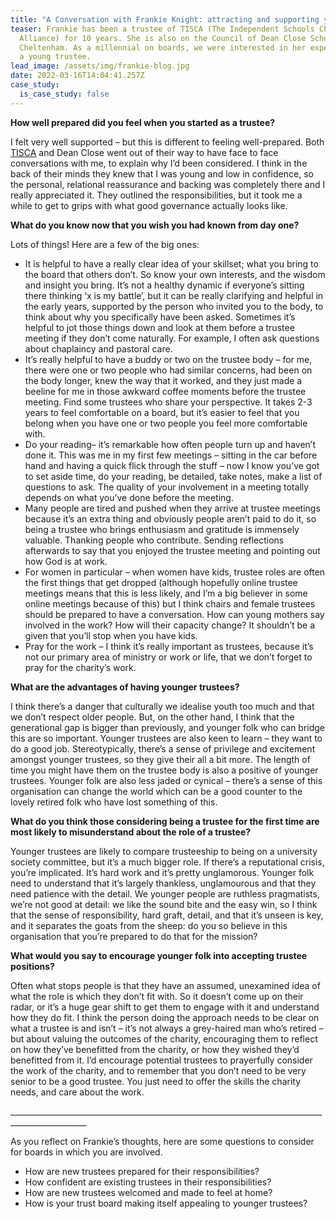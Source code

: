 ```yaml
---
title: "A Conversation with Frankie Knight: attracting and supporting young trustees"
teaser: Frankie has been a trustee of TISCA (The Independent Schools Christian
  Alliance) for 10 years. She is also on the Council of Dean Close School in
  Cheltenham. As a millennial on boards, we were interested in her experience as
  a young trustee.
lead_image: /assets/img/frankie-blog.jpg
date: 2022-03-16T14:04:41.257Z
case_study:
  is_case_study: false
---
```

**How well prepared did you feel when you started as a trustee?**

I felt very well supported – but this is different to feeling well-prepared. Both [TISCA](https://tisca.org.uk/) and Dean Close went out of their way to have face to face conversations with me, to explain why I’d been considered. I think in the back of their minds they knew that I was young and low in confidence, so the personal, relational reassurance and backing was completely there and I really appreciated it. They outlined the responsibilities, but it took me a while to get to grips with what good governance actually looks like.

**What do you know now that you wish you had known from day one?**

Lots of things! Here are a few of the big ones:

* It is helpful to have a really clear idea of your skillset; what you bring to the board that others don’t. So know your own interests, and the wisdom and insight you bring. It’s not a healthy dynamic if everyone’s sitting there thinking ‘x is my battle’, but it can be really clarifying and helpful in the early years, supported by the person who invited you to the body, to think about why you specifically have been asked. Sometimes it’s helpful to jot those things down and look at them before a trustee meeting if they don’t come naturally. For example, I often ask questions about chaplaincy and pastoral care.
* It’s really helpful to have a buddy or two on the trustee body – for me, there were one or two people who had similar concerns, had been on the body longer, knew the way that it worked, and they just made a beeline for me in those awkward coffee moments before the trustee meeting. Find some trustees who share your perspective. It takes 2-3 years to feel comfortable on a board, but it’s easier to feel that you belong when you have one or two people you feel more comfortable with.
* Do your reading– it’s remarkable how often people turn up and haven’t done it. This was me in my first few meetings – sitting in the car before hand and having a quick flick through the stuff – now I know you’ve got to set aside time, do your reading, be detailed, take notes, make a list of questions to ask. The quality of your involvement in a meeting totally depends on what you’ve done before the meeting.
* Many people are tired and pushed when they arrive at trustee meetings because it’s an extra thing and obviously people aren’t paid to do it, so being a trustee who brings enthusiasm and gratitude is immensely valuable. Thanking people who contribute. Sending reflections afterwards to say that you enjoyed the trustee meeting and pointing out how God is at work.
* For women in particular – when women have kids, trustee roles are often the first things that get dropped (although hopefully online trustee meetings means that this is less likely, and I’m a big believer in some online meetings because of this) but I think chairs and female trustees should be prepared to have a conversation. How can young mothers say involved in the work? How will their capacity change? It shouldn’t be a given that you’ll stop when you have kids.
* Pray for the work – I think it’s really important as trustees, because it’s not our primary area of ministry or work or life, that we don’t forget to pray for the charity’s work.

**What are the advantages of having younger trustees?**

I think there’s a danger that culturally we idealise youth too much and that we don’t respect older people. But, on the other hand, I think that the generational gap is bigger than previously, and younger folk who can bridge this are so important. Younger trustees are also keen to learn – they want to do a good job. Stereotypically, there’s a sense of privilege and excitement amongst younger trustees, so they give their all a bit more. The length of time you might have them on the trustee body is also a positive of younger trustees. Younger folk are also less jaded or cynical – there’s a sense of this organisation can change the world which can be a good counter to the lovely retired folk who have lost something of this.

**What do you think those considering being a trustee for the first time are most likely to misunderstand about the role of a trustee?**

Younger trustees are likely to compare trusteeship to being on a university society committee, but it’s a much bigger role. If there’s a reputational crisis, you’re implicated. It’s hard work and it’s pretty unglamorous. Younger folk need to understand that it’s largely thankless, unglamourous and that they need patience with the detail. We younger people are ruthless pragmatists, we’re not good at detail: we like the sound bite and the easy win, so I think that the sense of responsibility, hard graft, detail, and that it’s unseen is key, and it separates the goats from the sheep: do you so believe in this organisation that you’re prepared to do that for the mission?

**What would you say to encourage younger folk into accepting trustee positions?**

Often what stops people is that they have an assumed, unexamined idea of what the role is which they don’t fit with. So it doesn’t come up on their radar, or it’s a huge gear shift to get them to engage with it and understand how they do fit. I think the person doing the approach needs to be clear on what a trustee is and isn’t – it’s not always a grey-haired man who’s retired – but about valuing the outcomes of the charity, encouraging them to reflect on how they’ve benefitted from the charity, or how they wished they’d benefitted from it. I’d encourage potential trustees to prayerfully consider the work of the charity, and to remember that you don’t need to be very senior to be a good trustee. You just need to offer the skills the charity needs, and care about the work.

\_\_\_\_\_\_\_\_\_\_\_\_\_\_\_\_\_\_\_\_\_\_\_\_\_\_\_\_\_\_\_\_\_\_\_\_\_\_\_\_\_\_\_\_\_\_\_\_\_\_\_\_\_\_\_\_\_\_\_\_\_\_\_\_\_\_\_\_\_\_\_\_\_\_\_\_\_\_\_\_\_\_\_\_\_\_\_\_\_\_\_\_\_\_\_\__

As you reflect on Frankie’s thoughts, here are some questions to consider for boards in which you are involved.

* How are new trustees prepared for their responsibilities?
* How confident are existing trustees in their responsibilities?
* How are new trustees welcomed and made to feel at home?
* How is your trust board making itself appealing to younger trustees?